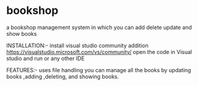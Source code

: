 # bookshop
a bookshop management system in which you can add delete update and show books 


 INSTALLATION:- 
 install visual studio community addition https://visualstudio.microsoft.com/vs/community/ open the code in Visual studio and run or any other IDE
 
 FEATURES:-
 uses file handling
 you can manage all the books by updating books ,adding ,deleting, and showing books.
 
 
 
 
